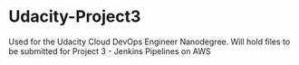 # Udacity-Project3
Used for the Udacity Cloud DevOps Engineer Nanodegree. Will hold files to be submitted for Project 3 - Jenkins Pipelines on AWS
